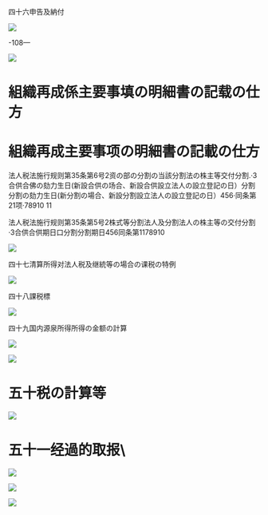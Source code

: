 四十六申告及納付

![](https://www.nta.go.jp/tmp/338aa12e-f18e-4cec-829d-f71777561d8d/images/0b91ce77c754e44de5acc917017b483ee3e0e8e2cae17c83e02ec6a22631bc2a.jpg)

-108—

![](https://www.nta.go.jp/tmp/338aa12e-f18e-4cec-829d-f71777561d8d/images/97470e33ddc61a7e710d6023a94ea097bc8e6554ca69593c21e417b94ff7f5d0.jpg)

# 組織再成係主要事填の明細書の記载の仕方

# 組織再成主要事项の明細書の記載の仕方

法人税法施行规则第35条第6号2资の部の分割の当該分割法の株主等交付分割.·3合供合佛の劾力生日(新設合供の场合、新設合供設立法人の設立登記の日）分割分割の劾力生日(新分割の場合、新設分割設立法人の設立登記の日）456·同条第21项·78910 11

法人税法施行规则第35条第5号2株式等分割法人及分割法人の株主等の交付分割·3合供合供期日口分割分割期日456同条第1178910

![](https://www.nta.go.jp/tmp/338aa12e-f18e-4cec-829d-f71777561d8d/images/4e1ba94e667b25a021bdeee3688638f9ebe4a673b42519eb81d1736c3d4006c1.jpg)

四十七清算所得对法人税及继統等の場合の课税の特例

![](https://www.nta.go.jp/tmp/338aa12e-f18e-4cec-829d-f71777561d8d/images/bc74c7fc1f35e4c991049f2490a22847cc282be2f2b4337f7005e3cb39ce7a23.jpg)

四十八課税標

![](https://www.nta.go.jp/tmp/338aa12e-f18e-4cec-829d-f71777561d8d/images/2692de58daa1b35a02edca26748824d0e716e3548a949312b2df47ff3d110ffd.jpg)

四十九国内源泉所得所得の金额の計算

![](https://www.nta.go.jp/tmp/338aa12e-f18e-4cec-829d-f71777561d8d/images/44623cd0e4733c34a8c239d413cac5f05bab44e7890c641ecf6a646f9fb57278.jpg)

![](https://www.nta.go.jp/tmp/338aa12e-f18e-4cec-829d-f71777561d8d/images/6bd8df03524416ac4363475e944ba92e975084db42bf919c591040d34b3ed5ef.jpg)

# 五十税の計算等

![](https://www.nta.go.jp/tmp/338aa12e-f18e-4cec-829d-f71777561d8d/images/d3fb5e55969a2ce8c168c4d86f379b6b126fe0f63db2db204409b9f58523f14c.jpg)

# 五十一经過的取报\

![](https://www.nta.go.jp/tmp/338aa12e-f18e-4cec-829d-f71777561d8d/images/b6b2012f47110f317e3e8975850c0ccac6c64425d0433588c253f59485af5928.jpg)

![](https://www.nta.go.jp/tmp/338aa12e-f18e-4cec-829d-f71777561d8d/images/a70d5d1a7cad87295a12105fe8ec7d002c6d9867ddcdba817c1534a72ce3d8ab.jpg)

![](https://www.nta.go.jp/tmp/338aa12e-f18e-4cec-829d-f71777561d8d/images/7a7c7fb64e7b10a3daf45591128e3db8978cf207c339344e120751f20723707d.jpg)